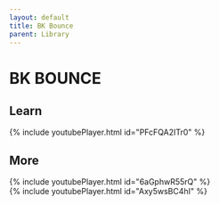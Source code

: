 ```yaml
---
layout: default
title: BK Bounce
parent: Library
---
```


# BK BOUNCE

## Learn

{% include youtubePlayer.html id="PFcFQA2ITr0" %}

## More

{% include youtubePlayer.html id="6aGphwR55rQ" %}
<br />
{% include youtubePlayer.html id="Axy5wsBC4hI" %}
